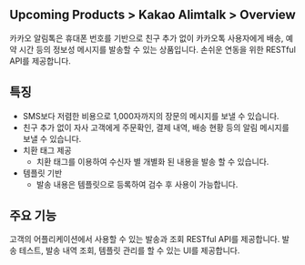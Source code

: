 ## Upcoming Products > Kakao Alimtalk > Overview

카카오 알림톡은 휴대폰 번호를 기반으로 친구 추가 없이 카카오톡 사용자에게 배송, 예약 시간 등의 정보성 메시지를 발송할 수 있는 상품입니다.
손쉬운 연동을 위한 RESTful API를 제공합니다.

## 특징

- SMS보다 저렴한 비용으로 1,000자까지의 장문의 메시지를 보낼 수 있습니다.
- 친구 추가 없이 자사 고객에게 주문확인, 결제 내역, 배송 현황 등의 알림 메시지를 보낼 수 있습니다.
- 치환 태그 제공
  -	치환 태그를 이용하여 수신자 별 개별화 된 내용을 발송 할 수 있습니다.
- 템플릿 기반
  - 발송 내용은 템플릿으로 등록하여 검수 후 사용이 가능합니다.

## 주요 기능

고객의 어플리케이션에서 사용할 수 있는 발송과 조회 RESTful API를 제공합니다.
발송 테스트, 발송 내역 조회, 템플릿 관리를 할 수 있는 UI를 제공합니다.
